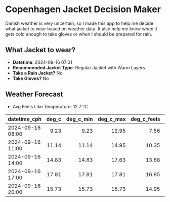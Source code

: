 
# Copenhagen Jacket Decision Maker

Danish weather is very uncertain, so I made this app to help me decide what jacket to wear based on weather data. 
It also help me know when it gets cold enough to take gloves or when I should be prepared for rain.

## What Jacket to wear?

- **Datetime**: 2024-09-16 07:01
- **Recommended Jacket Type**: Regular Jacket with Warm Layers
- **Take a Rain Jacket?** No
- **Take Gloves?** No

## Weather Forecast
- Avg Feels Like Temperature: 12.7 °C

| datetime_cph     |   deg_c |   deg_c_min |   deg_c_max |   deg_c_feels | weather   | wind   | rain   |
|:-----------------|--------:|------------:|------------:|--------------:|:----------|:-------|:-------|
| 2024-09-16 08:00 |    9.23 |        9.23 |       12.95 |          7.56 | Clouds    | Low    | None   |
| 2024-09-16 11:00 |   11.14 |       11.14 |       14.95 |         10.35 | Clouds    | Low    | None   |
| 2024-09-16 14:00 |   14.83 |       14.83 |       17.63 |         13.88 | Clouds    | Low    | None   |
| 2024-09-16 17:00 |   17.81 |       17.81 |       17.81 |         16.85 | Clouds    | Low    | None   |
| 2024-09-16 20:00 |   15.73 |       15.73 |       15.73 |         14.95 | Clouds    | Medium | None   |
        